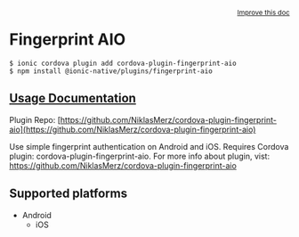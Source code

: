 <a style="float:right;font-size:12px;" href="http://github.com/danielsogl/awesome-cordova-plugins/edit/master/src/@awesome-cordova-plugins/plugins/fingerprint-aio/index.ts#L59">
  Improve this doc
</a>

# Fingerprint AIO

```
$ ionic cordova plugin add cordova-plugin-fingerprint-aio
$ npm install @ionic-native/plugins/fingerprint-aio
```

## [Usage Documentation](https://ionicframework.com/docs/native/fingerprint-aio/)

Plugin Repo: [https://github.com/NiklasMerz/cordova-plugin-fingerprint-aio](https://github.com/NiklasMerz/cordova-plugin-fingerprint-aio)

Use simple fingerprint authentication on Android and iOS.
Requires Cordova plugin: cordova-plugin-fingerprint-aio. For more info about plugin, vist: https://github.com/NiklasMerz/cordova-plugin-fingerprint-aio

## Supported platforms

- Android
  - iOS
  


